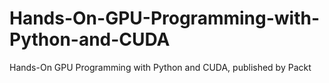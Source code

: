 # Hands-On-GPU-Programming-with-Python-and-CUDA
Hands-On GPU Programming with Python and CUDA, published by Packt
